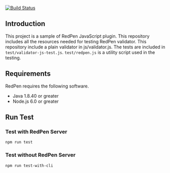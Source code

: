 [![Build Status](https://travis-ci.org/redpen-cc/redpen-js-plugin.svg?branch=master)](https://travis-ci.org/redpen-cc/redpen-js-plugin)

## Introduction

This project is a sample of RedPen JavaScript plugin. This repository includes all the resources needed for testing RedPen validator. This repository include a plain validator in js/validator.js. The tests are included in `test/validator-js-test.js`. `test/redpen.js` is a utility script used in the testing.

## Requirements

RedPen requires the following software.

- Java 1.8.40 or greater
- Node.js 6.0 or greater

## Run Test

### Test with RedPen Server

```
npm run test
```

### Test without RedPen Server

```
npm run test-with-cli
```
